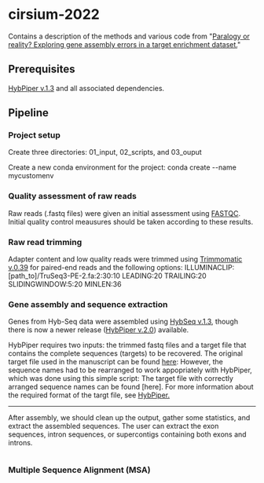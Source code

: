 # cirsium-2022
Contains a description of the methods and various code from "[Paralogy or reality? Exploring gene assembly errors in a target enrichment dataset.](https://github.com/rosenam/cirsium-2022/blob/main/rosen_manuscript.pdf)"

## Prerequisites
[HybPiper v.1.3](https://github.com/mossmatters/HybPiper/wiki/HybPiper-Legacy-Wiki) and all associated dependencies.

## Pipeline

### Project setup
Create three directories: 01_input, 02_scripts, and 03_ouput

Create a new conda environment for the project: conda create --name mycustomenv

### Quality assessment of raw reads
Raw reads (.fastq files) were given an initial assessment using [FASTQC](https://www.bioinformatics.babraham.ac.uk/projects/fastqc/). Initial quality control meausures should be taken according to these results. 

### Raw read trimming
Adapter content and low quality reads were trimmed using [Trimmomatic v.0.39](http://www.usadellab.org/cms/?page=trimmomatic) for paired-end reads and the following options:
ILLUMINACLIP:[path_to]/TruSeq3-PE-2.fa:2:30:10 LEADING:20 TRAILING:20 SLIDINGWINDOW:5:20 MINLEN:36

### Gene assembly and sequence extraction
Genes from Hyb-Seq data were assembled using [HybSeq v.1.3](https://github.com/mossmatters/HybPiper/wiki/HybPiper-Legacy-Wiki), though there is now a newer release ([HybPiper v.2.0](https://github.com/mossmatters/HybPiper)) available.

HybPiper requires two inputs: the trimmed fastq files and a target file that contains the complete sequences (targets) to be recovered. The original target file used in the manuscript can be found [here](https://github.com/Smithsonian/Compositae-COS-workflow/blob/master/COS_sunf_lett_saff_all.fasta):
However, the sequence names had to be rearranged to work appopriately with HybPiper, which was done using this simple script: 
The target file with correctly arranged sequence names can be found [here].
For more information about the required format of the targt file, see [HybPiper.](https://github.com/mossmatters/HybPiper)

--------

After assembly, we should clean up the output, gather some statistics, and extract the assembled sequences. The user can extract the exon sequences, intron sequences, or supercontigs containing both exons and introns. 

```

```

### Multiple Sequence Alignment (MSA)


